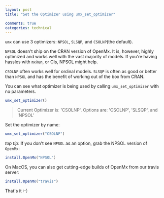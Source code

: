 ```yaml
---
layout: post
title: "Set the Optimizer using umx_set_optimizer"

comments: true
categories: technical
---
```


`umx` can use 3 optimizers: `NPSOL`, `SLSQP`, and  `CSOLNP`(the default).

`NPSOL` doesn't ship on the CRAN version of OpenMx. It is, however, highly optimized and works well with the vast majority of models. If you're having hassles with `mxRun`, or CIs, NPSOL might help.

`CSOLNP` often works well for ordinal models. `SLSQP` is often as good or better than `NPSOL` and has the benefit of working out of the box from CRAN.

You can see what optimizer is being used by calling `umx_set_optimizer` with no parameters.

```r
umx_set_optimizer()

```
> Current Optimizer is: 'CSOLNP'. Options are: 'CSOLNP', 'SLSQP', and 'NPSOL'

Set the optimizer by name:

```r
umx_set_optimizer("CSOLNP")

```
*top tip*: If you don't see `NPSOL` as an option, grab the NPSOL version of `OpenMx`:

```r
install.OpenMx("NPSOL")

```

On MacOS, you can also get cutting-edge builds of OpenMx from our travis server:

```r
install.OpenMx("travis")

```

That's it :-)
